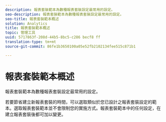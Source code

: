 ```yaml
---
description: 報表套裝範本為數種報表套裝設定最常用的設定。
seo-description: 報表套裝範本為數種報表套裝設定最常用的設定。
seo-title: 報表套裝範本概述
solution: Analytics
title: 報表套裝範本概述
topic: 管理工具
uuid: 5717863f-208d-44b5-8bc5-c286 becf8 ff
translation-type: tm+mt
source-git-commit: 86fe1b3650100a05e52fb2102134fee515c871b1

---
```



# 報表套裝範本概述

報表套裝範本為數種報表套裝設定最常用的設定。

若要節省建立新報表套裝的時間，可以選取類似於您已設計之報表套裝設定的範本。選取報表套裝範本並不會限制您的實施方式。報表套裝範本中的任何設定，在建立報表套裝後都可加以變更。

<!-- Meike, links to relevant articles? -->